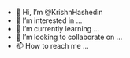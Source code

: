 - 👋 Hi, I’m @KrishnHashedin
- 👀 I’m interested in ...
- 🌱 I’m currently learning ...
- 💞️ I’m looking to collaborate on ...
- 📫 How to reach me ...

<!---
KrishnHashedin/KrishnHashedin is a ✨ special ✨ repository because its `README.md` (this file) appears on your GitHub profile.
You can click the Preview link to take a look at your changes.
--->
